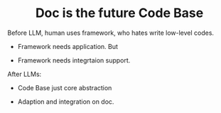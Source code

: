 <h1 align="center">Doc is the future Code Base</h1>

Before LLM, human uses framework, who hates write low-level codes.

- Framework needs application. But

- Framework needs integrtaion support.


After LLMs:

- Code Base just core abstraction

- Adaption and integration on doc.

